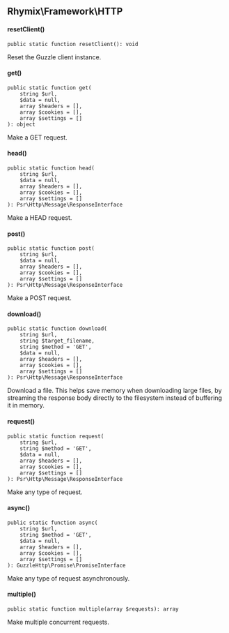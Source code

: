 Rhymix\Framework\HTTP
---------------------

#### resetClient()

```
public static function resetClient(): void
```

Reset the Guzzle client instance.

#### get()

```
public static function get(
    string $url,
    $data = null,
    array $headers = [],
    array $cookies = [],
    array $settings = []
): object
```

Make a GET request.

#### head()

```
public static function head(
    string $url,
    $data = null,
    array $headers = [],
    array $cookies = [],
    array $settings = []
): Psr\Http\Message\ResponseInterface
```

Make a HEAD request.

#### post()

```
public static function post(
    string $url,
    $data = null,
    array $headers = [],
    array $cookies = [],
    array $settings = []
): Psr\Http\Message\ResponseInterface
```

Make a POST request.

#### download()

```
public static function download(
    string $url,
    string $target_filename,
    string $method = 'GET',
    $data = null,
    array $headers = [],
    array $cookies = [],
    array $settings = []
): Psr\Http\Message\ResponseInterface
```

Download a file.
This helps save memory when downloading large files,
by streaming the response body directly to the filesystem
instead of buffering it in memory.

#### request()

```
public static function request(
    string $url,
    string $method = 'GET',
    $data = null,
    array $headers = [],
    array $cookies = [],
    array $settings = []
): Psr\Http\Message\ResponseInterface
```

Make any type of request.

#### async()

```
public static function async(
    string $url,
    string $method = 'GET',
    $data = null,
    array $headers = [],
    array $cookies = [],
    array $settings = []
): GuzzleHttp\Promise\PromiseInterface
```

Make any type of request asynchronously.

#### multiple()

```
public static function multiple(array $requests): array
```

Make multiple concurrent requests.
